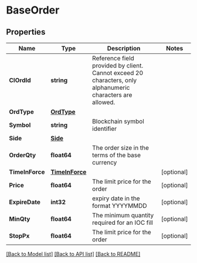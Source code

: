 # BaseOrder

## Properties

Name | Type | Description | Notes
------------ | ------------- | ------------- | -------------
**ClOrdId** | **string** | Reference field provided by client. Cannot exceed 20 characters, only alphanumeric characters are allowed. | 
**OrdType** | [**OrdType**](ordType.md) |  | 
**Symbol** | **string** | Blockchain symbol identifier | 
**Side** | [**Side**](side.md) |  | 
**OrderQty** | **float64** | The order size in the terms of the base currency | 
**TimeInForce** | [**TimeInForce**](TimeInForce.md) |  | [optional] 
**Price** | **float64** | The limit price for the order | [optional] 
**ExpireDate** | **int32** | expiry date in the format YYYYMMDD | [optional] 
**MinQty** | **float64** | The minimum quantity required for an IOC fill | [optional] 
**StopPx** | **float64** | The limit price for the order | [optional] 

[[Back to Model list]](../README.md#documentation-for-models) [[Back to API list]](../README.md#documentation-for-api-endpoints) [[Back to README]](../README.md)


